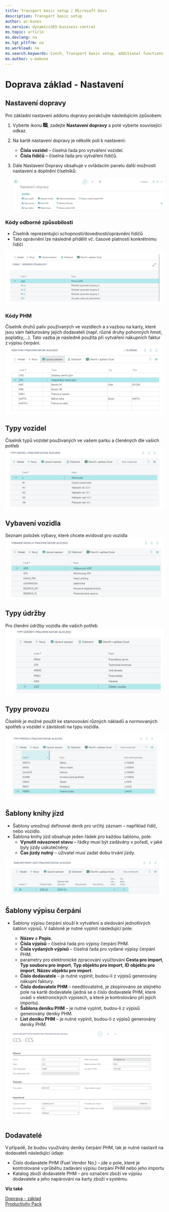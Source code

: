 ```yaml
---
title: Transport basic setup | Microsoft Docs
description: Transport basic setup
author: ac-kunes
ms.service: dynamics365-business-central
ms.topic: article
ms.devlang: na
ms.tgt_pltfrm: na
ms.workload: na
ms.search.keywords: Czech, Transport basic setup, additional functions
ms.author: v-makune
---
```

# Doprava základ - Nastavení

## Nastavení dopravy

Pro základní nastavení addonu dopravy porakčujte následujícím způsobem:
1. Vyberte ikonu ![Žárovky, která otevře funkci Řekněte mi](media/ui-search/search_small.png "Řekněte mi, co chcete dělat"), zadejte **Nastavení dopravy** a poté vyberte související odkaz.
2. Na kartě nastavení dopravy je několik polí k nastavení:
    - **Čísla vozidel** – číselná řada pro vytváření vozidel.
    - **Čísla řidičů** – číselná řada pro vytváření řidičů.
3. Dále Nastavení Dopravy obsahuje v ovládacím panelu další možnosti nastavení a doplnění číselníků:

    ![Nastavení dopravy](media/ac_transport_setup.png)

### Kódy odborné způsobilosti 

- Číselník reprezentující schopnosti/dovednosti/oprávnění řidičů 
- Tato oprávnění lze následně přidělit vč. časové platnosti konkrétnímu řidiči

![Kódy způsobilosti](media/ac_transport_codes.png)

### Kódy PHM 
Číselník druhů paliv používaných ve vozidlech a s vazbou na karty, které jsou vám fakturovány jejich dodavateli (např. různé druhy pohonných hmot, poplatky,…).  Tato vazba je následně použita při vytváření nákupních faktur z výpisu čerpání.
![Kódy PHM](media/ac_transport_PHM.png)

## Typy vozidel 

Číselník typů vozidel používaných ve vašem parku a členěných dle vašich potřeb 
![Typy vozidel](media/ac_transport_vehicles.png)

## Vybavení vozidla 

Seznam položek výbavy, které chcete evidovat pro vozidla 
![Vybavení vozidel](media/ac_transport_vehicles_eq.png)


## Typy údržby 

Pro členění údržby vozidla dle vašich potřeb 
![Typy údržby](media/ac_transport_main.png)

## Typy provozu 

Číselník je možné použít ke stanovování různých nákladů a normovaných spotřeb u vozidel v závislosti na typu vozidla. 

![Typy provozu](media/ac_transport_types.png)


## Šablony knihy jízd 

- Šablony umožnují definovat deník pro určitý záznam – například řidič, nebo vozidlo.
- Šablona knihy jízd obsahuje jeden řádek pro každou šablonu, pole: 
    - **Vynutit návaznost stavu** – řádky musí být zadávány v pořadí, v jaké byly jízdy uskutečněny. 
    - **Čas jízdy nutný** – uživatel musí zadat dobu trvání jízdy. 

![Šablony knihy jízd](media/ac_transport_templateKH.png)

## Šablony výpisu čerpání 

- Šablony výpisu čerpání slouží k vytváření a sledování jednotlivých šablon výpisů. V šabloně je nutné vyplnit následující pole:

    - **Název** a **Popis**.
    - **Čísla výpisů** – číselná řada pro výpisy čerpání PHM.
    - **Čísla vydaných výpisů** – číselná řada pro vydané výpisy čerpání PHM.
    - parametry pro elektronické zpracování vyúčtování **Cesta pro import**, **Typ souboru pro import**, **Typ objektu pro import**, **ID objektu pro import**, **Název objektu pro import**.
    - **Číslo dodavatele** – je nutné vyplnit, budou-li z výpisů generovány nákupní faktury.
    - **Číslo dodavatele PHM** – needitovatelné, je zkopírováno ze stejného pole na kartě dodavatele (jedná se o číslo dodavatele PHM, které uvádí v elektronických výpisech, a které je kontrolováno při jejich importu). 
    - **Šablona deníku PHM** – je nutné vyplnit, budou-li z výpisů generovány deníky PHM.
    - **List deníku PHM** – je nutné vyplnit, budou-li z výpisů generovány deníky PHM.

![Šablony výpisu čerpání PHM - CSS](media/ac_transport_css.png)

## Dodavatelé 

V případě, že budou využívány deníky čerpání PHM, tak je nutné nastavit na dodavateli následující údaje: 
- Číslo dodavatele PHM (Fuel Vendor No.) – jde o pole, které je kontrolované v průběhu zadávání výpisu čerpání PHM nebo jeho importu 
- Katalog zboží dodavatele PHM – pro označení zboží ve výpisu dodavatele a jeho napárování na karty zboží v systému. 

**Viz také**

[Doprava - základ](ac-transport-basic.md)  
[Productivity Pack](ac-productivity-pack.md)
